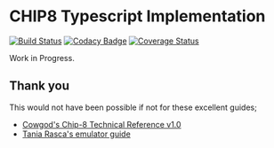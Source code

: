 # CHIP8 Typescript Implementation

[![Build Status](https://app.travis-ci.com/mikeyhogarth/chip8-typescript.svg?branch=main)](https://app.travis-ci.com/mikeyhogarth/chip8-typescript)
[![Codacy Badge](https://app.codacy.com/project/badge/Grade/52a13e41759a4d6a94b5000386df4464)](https://www.codacy.com/gh/mikeyhogarth/chip8-typescript/dashboard?utm_source=github.com&utm_medium=referral&utm_content=mikeyhogarth/chip8-typescript&utm_campaign=Badge_Grade)
[![Coverage Status](https://coveralls.io/repos/github/mikeyhogarth/chip8-typescript/badge.svg?branch=main)](https://coveralls.io/github/mikeyhogarth/chip8-typescript?branch=main)

Work in Progress.

## Thank you

This would not have been possible if not for these excellent guides;

- [Cowgod's Chip-8 Technical Reference v1.0](http://devernay.free.fr/hacks/chip8/C8TECH10.HTM)
- [Tania Rasca's emulator guide](https://www.taniarascia.com/writing-an-emulator-in-javascript-chip8/)
